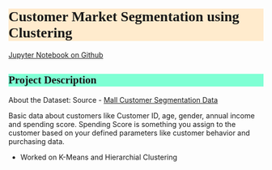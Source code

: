 <h1 style="background-color:BlanchedAlmond;font-family:Candara;">Customer Market Segmentation using Clustering</h1>

<a href="https://github.com/ace-it-n/Projects/blob/master/Toxic%20Comment%20Classification%20using%20Natural%20Language%20Processing/toxic-comment-classification-using-nlp.ipynb" target="_blank">Jupyter Notebook on Github</a>

<h2 style="background-color:Aquamarine;font-family:Candara;">Project Description</h2>

About the Dataset:
Source - [Mall Customer Segmentation Data](https://www.kaggle.com/vjchoudhary7/customer-segmentation-tutorial-in-python)

Basic data about customers like Customer ID, age, gender, annual income and spending score.
Spending Score is something you assign to the customer based on your defined parameters like customer behavior and purchasing data.

- Worked on K-Means and Hierarchial Clustering
